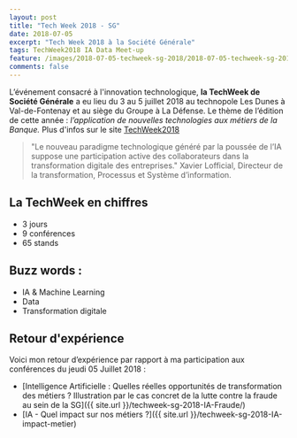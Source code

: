 ```yaml
---
layout: post
title: "Tech Week 2018 - SG"
date: 2018-07-05
excerpt: "Tech Week 2018 à la Société Générale"
tags: TechWeek2018 IA Data Meet-up
feature: /images/2018-07-05-techweek-sg-2018/2018-07-05-techweek-sg-2018-affiche.jpg
comments: false
---
```



L’événement consacré à l'innovation technologique, **la TechWeek de Société Générale** a eu lieu du 3 au 5 juillet 2018 au technopole Les Dunes à Val-de-Fontenay et au siège du Groupe à La Défense. Le thème de l’édition de cette année : _l’application de nouvelles technologies aux métiers de la Banque._ Plus d'infos sur le site [TechWeek2018](https://www.societegenerale.com/fr/innovation-et-digital/nouvelles-technologies/techweek)

> "Le nouveau paradigme technologique généré par la poussée de l’IA suppose une participation active des collaborateurs dans la transformation digitale des entreprises."
Xavier Lofficial, Directeur de la transformation, Processus et Système d’information.


## La TechWeek en chiffres
* 3 jours
* 9 conférences
* 65 stands




## Buzz words :
* IA & Machine Learning
* Data
* Transformation digitale

## Retour d'expérience
Voici mon retour d’expérience par rapport à ma participation aux conférences du jeudi 05 Juillet 2018 :
* [Intelligence Artificielle : Quelles réelles opportunités de transformation des métiers ? Illustration par le cas concret de la lutte contre la fraude au sein de la SG]({{ site.url }}/techweek-sg-2018-IA-Fraude/)
* [IA - Quel impact sur nos métiers ?]({{ site.url }}/techweek-sg-2018-IA-impact-metier)
